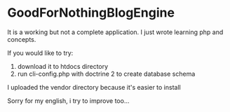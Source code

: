 GoodForNothingBlogEngine
========================
It is a working but not a complete application. I just wrote learning php and concepts.

If you would like to try:
1. download it to htdocs directory
2. run cli-config.php with doctrine 2 to create database schema

I uploaded the vendor directory because it's easier to install

Sorry for my english, i try to improve too...
